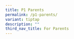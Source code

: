 ```yaml
---
title: P1 Parents
permalink: /p1-parents/
variant: tiptap
description: ""
third_nav_title: For Parents
---
```

<p></p>